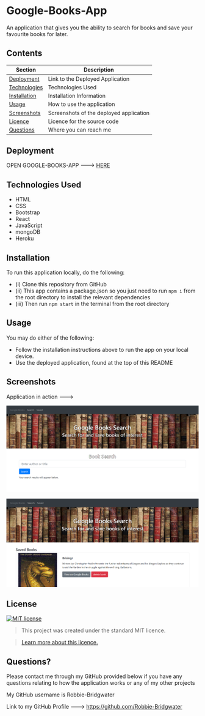# Google-Books-App
An application that gives you the ability to search for books and save your favourite books for later.

## Contents
Section | Description
------------ | -------------
[Deployment](#Deployment) | Link to the Deployed Application
[Technologies](#Technologies) | Technologies Used
[Installation](#Installation) | Installation Information
[Usage](#Usage) | How to use the application
[Screenshots](#Screenshots) | Screenshots of the deployed application
[Licence](#licence) | Licence for the source code
[Questions](#Questions?) | Where you can reach me

## Deployment
OPEN GOOGLE-BOOKS-APP ---> [HERE](https://g00gle-books-app.herokuapp.com/)

## Technologies Used

- HTML
- CSS
- Bootstrap
- React
- JavaScript
- mongoDB
- Heroku

## Installation
 To run this application locally, do the following:
 - (i) Clone this repository from GitHub
- (ii) This app contains a package.json so you just need to run `npm i` from the root directory to install the relevant dependencies
- (iii) Then run `npm start` in the terminal from the root directory 

## Usage
You may do either of the following:
* Follow the installation instructions above to run the app on your local device.
* Use the deployed application, found at the top of this README


## Screenshots
Application in action --->

![image](./client/src/assets/img/screenshot1.png)

![image](./client/src/assets/img/screenshot2.png)


## License
[![MIT license](https://img.shields.io/badge/License-MIT-blue.svg)](https://lbesson.mit-license.org/)

> This project was created under the standard MIT licence.

> [Learn more about this licence.](https://lbesson.mit-license.org/)


## Questions?

Please contact me through my GitHub provided below if you have any questions relating to how the application works or any of my other projects

My GitHub username is Robbie-Bridgwater

Link to my GitHub Profile ---> https://github.com/Robbie-Bridgwater
